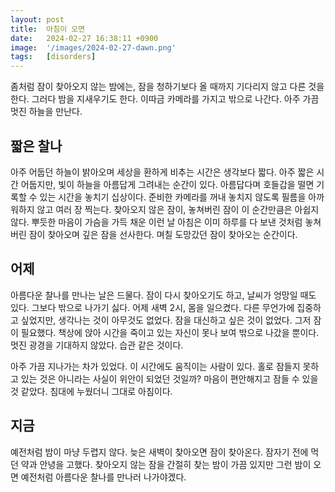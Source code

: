 ```yaml
---
layout: post
title:  아침이 오면
date:   2024-02-27 16:38:11 +0900
image:  '/images/2024-02-27-dawn.png'
tags:   [disorders]
---
```

좀처럼 잠이 찾아오지 않는 밤에는, 잠을 청하기보다 올 때까지 기다리지 않고 다른 것을 한다. 그러다 밤을 지새우기도 한다. 이따금 카메라를 가지고 밖으로 나간다. 아주 가끔 멋진 하늘을 만난다.


## 짧은 찰나

아주 어둡던 하늘이 밝아오며 세상을 환하게 비추는 시간은 생각보다 짧다. 아주 짧은 시간 어둡지만, 빛이 하늘을 아름답게 그려내는 순간이 있다. 아름답다며 호들갑을 떨면 기록할 수 있는 시간을 놓치기 십상이다. 준비한 카메라를 꺼내 놓치지 않도록 필름을 아까워하지 않고 여러 장 찍는다. 찾아오지 않은 잠이, 놓쳐버린 잠이 이 순간만큼은 아쉽지 않다. 뿌듯한 마음이 가슴을 가득 채운 이런 날 아침은 이미 하루를 다 보낸 것처럼 놓쳐버린 잠이 찾아오며 깊은 잠을 선사한다. 며칠 도망갔던 잠이 찾아오는 순간이다.

## 어제

아름다운 찰나를 만나는 날은 드물다. 잠이 다시 찾아오기도 하고, 날씨가 엉망일 때도 있다. 그보다 밖으로 나가기 싫다. 어제 새벽 2시, 몸을 일으켰다. 다른 무언가에 집중하고 싶었지만, 생각나는 것이 아무것도 없었다. 잠을 대신하고 싶은 것이 없었다. 그저 잠이 필요했다. 책상에 앉아 시간을 죽이고 있는 자신이 못나 보여 밖으로 나갔을 뿐이다. 멋진 광경을 기대하지 않았다. 습관 같은 것이다. 

아주 가끔 지나가는 차가 있었다. 이 시간에도 움직이는 사람이 있다. 홀로 잠들지 못하고 있는 것은 아니라는 사실이 위안이 되었던 것일까? 마음이 편안해지고 잠들 수 있을 것 같았다. 침대에 누웠더니 그대로 아침이다.

## 지금

예전처럼 밤이 마냥 두렵지 않다. 늦은 새벽이 찾아오면 잠이 찾아온다. 잠자기 전에 먹던 약과 안녕을 고했다. 찾아오지 않는 잠을 간절히 찾는 밤이 가끔 있지만 그런 밤이 오면 예전처럼 아름다운 찰나를 만나러 나가야겠다.
